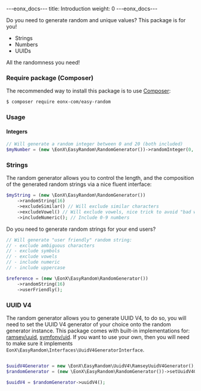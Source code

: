 ---eonx_docs---
title: Introduction
weight: 0
---eonx_docs---

Do you need to generate random and unique values? This package is for you!

- Strings
- Numbers
- UUIDs

All the randomness you need!

### Require package (Composer)

The recommended way to install this package is to use [Composer][1]:

```bash
$ composer require eonx-com/easy-random
```

### Usage

#### Integers

```php
// Will generate a random integer between 0 and 20 (both included)
$myNumber = (new \EonX\EasyRandom\RandomGenerator())->randomInteger(0, 20);
```

### Strings

The random generator allows you to control the length, and the composition of the generated random strings via a nice
fluent interface:

```php
$myString = (new \EonX\EasyRandom\RandomGenerator())
    ->randomString(16)
    ->excludeSimilar() // Will exclude similar characters
    ->excludeVowel() // Will exclude vowels, nice trick to avoid "bad words" in generated random strings
    ->includeNumeric(); // Include 0-9 numbers
```

Do you need to generate random strings for your end users?

```php
// Will generate "user friendly" random string:
// - exclude ambiguous characters
// - exclude symbols
// - exclude vowels
// - include numeric
// - include uppercase

$reference = (new \EonX\EasyRandom\RandomGenerator())
    ->randomString(16)
    ->userFriendly();
```

### UUID V4

The random generator allows you to generate UUID V4, to do so, you will need to set the UUID V4 generator of your choice
onto the random generator instance. 
This package comes with built-in implementations for: [ramsey/uuid][3], [symfony/uid][2].
If you want to use your own, then you will need to make sure it implements `EonX\EasyRandom\Interfaces\UuidV4GeneratorInterface`.

```php

$uuidV4Generator = new \EonX\EasyRandom\UuidV4\RamseyUuidV4Generator();
$randomGenerator = (new \EonX\EasyRandom\RandomGenerator())->setUuidV4Generator($uuidV4Generator);

$uuidV4 = $randomGenerator->uuidV4();
```

[1]: https://getcomposer.org/
[2]: https://symfony.com/doc/current/components/uid.html
[3]: https://github.com/ramsey/uuid

